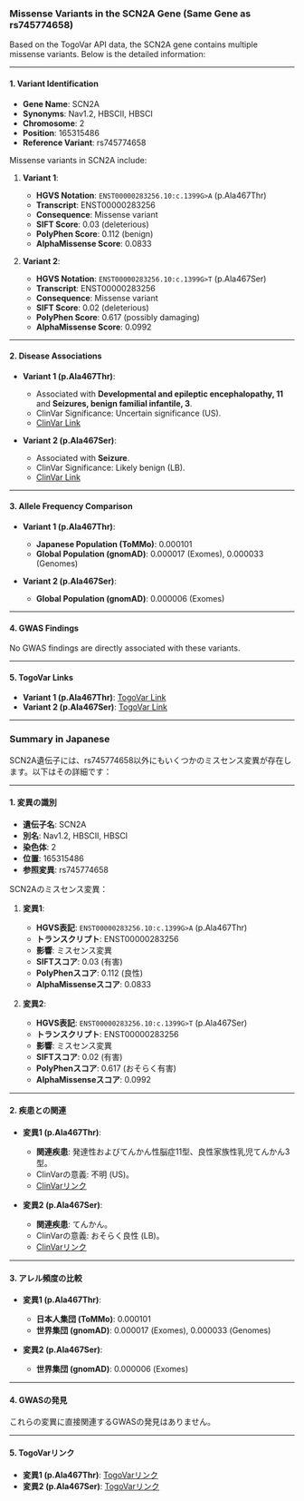 ### Missense Variants in the SCN2A Gene (Same Gene as rs745774658)

Based on the TogoVar API data, the SCN2A gene contains multiple missense variants. Below is the detailed information:

---

#### 1. **Variant Identification**
- **Gene Name**: SCN2A
- **Synonyms**: Nav1.2, HBSCII, HBSCI
- **Chromosome**: 2
- **Position**: 165315486
- **Reference Variant**: rs745774658

Missense variants in SCN2A include:
1. **Variant 1**: 
   - **HGVS Notation**: `ENST00000283256.10:c.1399G>A` (p.Ala467Thr)
   - **Transcript**: ENST00000283256
   - **Consequence**: Missense variant
   - **SIFT Score**: 0.03 (deleterious)
   - **PolyPhen Score**: 0.112 (benign)
   - **AlphaMissense Score**: 0.0833

2. **Variant 2**: 
   - **HGVS Notation**: `ENST00000283256.10:c.1399G>T` (p.Ala467Ser)
   - **Transcript**: ENST00000283256
   - **Consequence**: Missense variant
   - **SIFT Score**: 0.02 (deleterious)
   - **PolyPhen Score**: 0.617 (possibly damaging)
   - **AlphaMissense Score**: 0.0992

---

#### 2. **Disease Associations**
- **Variant 1 (p.Ala467Thr)**:
  - Associated with **Developmental and epileptic encephalopathy, 11** and **Seizures, benign familial infantile, 3**.
  - ClinVar Significance: Uncertain significance (US).
  - [ClinVar Link](https://www.ncbi.nlm.nih.gov/clinvar/variation/452471)

- **Variant 2 (p.Ala467Ser)**:
  - Associated with **Seizure**.
  - ClinVar Significance: Likely benign (LB).
  - [ClinVar Link](https://www.ncbi.nlm.nih.gov/clinvar/variation/983216)

---

#### 3. **Allele Frequency Comparison**
- **Variant 1 (p.Ala467Thr)**:
  - **Japanese Population (ToMMo)**: 0.000101
  - **Global Population (gnomAD)**: 0.000017 (Exomes), 0.000033 (Genomes)

- **Variant 2 (p.Ala467Ser)**:
  - **Global Population (gnomAD)**: 0.000006 (Exomes)

---

#### 4. **GWAS Findings**
No GWAS findings are directly associated with these variants.

---

#### 5. **TogoVar Links**
- **Variant 1 (p.Ala467Thr)**: [TogoVar Link](https://togovar.org/variant/tgv9339051)
- **Variant 2 (p.Ala467Ser)**: [TogoVar Link](https://togovar.org/variant/tgv9339051)

---

### Summary in Japanese
SCN2A遺伝子には、rs745774658以外にもいくつかのミスセンス変異が存在します。以下はその詳細です：

---

#### 1. **変異の識別**
- **遺伝子名**: SCN2A
- **別名**: Nav1.2, HBSCII, HBSCI
- **染色体**: 2
- **位置**: 165315486
- **参照変異**: rs745774658

SCN2Aのミスセンス変異：
1. **変異1**:
   - **HGVS表記**: `ENST00000283256.10:c.1399G>A` (p.Ala467Thr)
   - **トランスクリプト**: ENST00000283256
   - **影響**: ミスセンス変異
   - **SIFTスコア**: 0.03 (有害)
   - **PolyPhenスコア**: 0.112 (良性)
   - **AlphaMissenseスコア**: 0.0833

2. **変異2**:
   - **HGVS表記**: `ENST00000283256.10:c.1399G>T` (p.Ala467Ser)
   - **トランスクリプト**: ENST00000283256
   - **影響**: ミスセンス変異
   - **SIFTスコア**: 0.02 (有害)
   - **PolyPhenスコア**: 0.617 (おそらく有害)
   - **AlphaMissenseスコア**: 0.0992

---

#### 2. **疾患との関連**
- **変異1 (p.Ala467Thr)**:
  - **関連疾患**: 発達性およびてんかん性脳症11型、良性家族性乳児てんかん3型。
  - ClinVarの意義: 不明 (US)。
  - [ClinVarリンク](https://www.ncbi.nlm.nih.gov/clinvar/variation/452471)

- **変異2 (p.Ala467Ser)**:
  - **関連疾患**: てんかん。
  - ClinVarの意義: おそらく良性 (LB)。
  - [ClinVarリンク](https://www.ncbi.nlm.nih.gov/clinvar/variation/983216)

---

#### 3. **アレル頻度の比較**
- **変異1 (p.Ala467Thr)**:
  - **日本人集団 (ToMMo)**: 0.000101
  - **世界集団 (gnomAD)**: 0.000017 (Exomes), 0.000033 (Genomes)

- **変異2 (p.Ala467Ser)**:
  - **世界集団 (gnomAD)**: 0.000006 (Exomes)

---

#### 4. **GWASの発見**
これらの変異に直接関連するGWASの発見はありません。

---

#### 5. **TogoVarリンク**
- **変異1 (p.Ala467Thr)**: [TogoVarリンク](https://togovar.org/variant/tgv9339051)
- **変異2 (p.Ala467Ser)**: [TogoVarリンク](https://togovar.org/variant/tgv9339051)